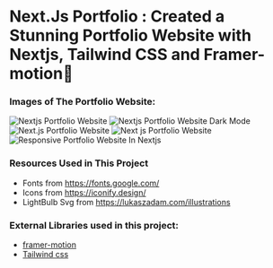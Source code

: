 # Next.Js Portfolio : Created a Stunning Portfolio Website with Nextjs, Tailwind CSS and Framer-motion🌟







### Images of The Portfolio Website:

![Nextjs Portfolio Website](https://i.ibb.co/4YKtfkq/Screenshot-21.png)
![Nextjs Portfolio Website Dark Mode](https://i.ibb.co/k3gXx8V/Screenshot-26.png)
![Next.js Portfolio Website](https://i.ibb.co/2hZTJBS/Screenshot-22.png)
![Next js Portfolio Website](https://i.ibb.co/Qn5ySQv/Screenshot-23.png)
![Responsive Portfolio Website In Nextjs](https://i.ibb.co/jh4gPDw/Screenshot-25.png)



### Resources Used in This Project

- Fonts from https://fonts.google.com/ <br />
- Icons from https://iconify.design/ <br />
- LightBulb Svg from https://lukaszadam.com/illustrations <br />

### External Libraries used in this project:

- [framer-motion](https://www.framer.com/motion/) <br />
- [Tailwind css](https://tailwindcss.com/) <br />


